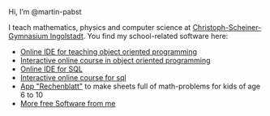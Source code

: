Hi, I’m @martin-pabst

I teach mathematics, physics and computer science at [Christoph-Scheiner-Gymnasium Ingolstadt](https://www.csg-in.de). 
You find my school-related software here:
  * [Online IDE for teaching object oriented programming](https://www.online-ide.de)
  * [Interactive online course in object oriented programming](https://www.learnj.de)
  * [Online IDE for SQL](https://www.sql-ide.de)
  * [Interactive online course for sql](https://www.learn-sql.de)
  * [App "Rechenblatt"](https://www.pabst-software.de/doku.php?id=programme:rechenblatt:start) to make sheets full of math-problems for kids of age 6 to 10
  * [More free Software from me](https://www.pabst-software.de)
